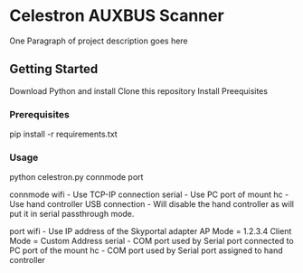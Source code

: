 # Celestron AUXBUS Scanner

One Paragraph of project description goes here

## Getting Started

Download Python and install
Clone this repository
Install Preequisites

### Prerequisites

pip install -r requirements.txt

### Usage

python celestron.py connmode port

connmode
wifi - Use TCP-IP connection 
serial - Use PC port of mount
hc - Use hand controller USB connection - Will disable the hand controller as will put it in serial passthrough mode.

port
wifi - Use IP address of the Skyportal adapter
       AP Mode = 1.2.3.4
       Client Mode = Custom Address
serial - COM port used by Serial port connected to PC port of the mount
hc - COM port used by Serial port assigned to hand controller
 
